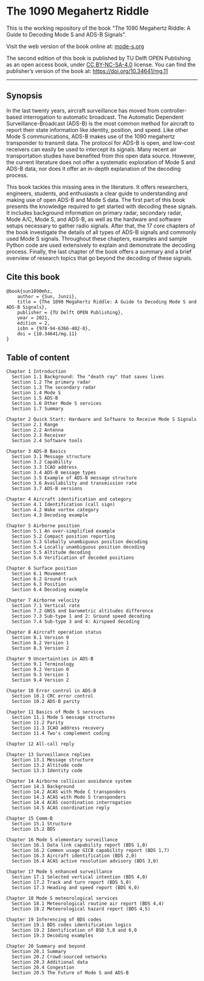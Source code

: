 The 1090 Megahertz Riddle
==========================

This is the working repository of the book "The 1090 Megahertz Riddle: A Guide to Decoding Mode S and ADS-B Signals".

Visit the web version of the book online at: [mode-s.org](http://mode-s.org)

The second edition of this book is published by TU Delft OPEN Publishing as an open access book, under [CC BY-NC-SA-4.0](https://creativecommons.org/licenses/by-nc-sa/4.0/) license. You can find the publisher’s version of the book at: https://doi.org/10.34641/mg.11

---

## Synopsis

In the last twenty years, aircraft surveillance has moved from controller-based interrogation to automatic broadcast. The Automatic Dependent Surveillance-Broadcast (ADS-B) is the most common method for aircraft to report their state information like identity, position, and speed. Like other Mode S communications, ADS-B makes use of the 1090 megahertz transponder to transmit data. The protocol for ADS-B is open, and low-cost receivers can easily be used to intercept its signals. Many recent air transportation studies have benefited from this open data source. However, the current literature does not offer a systematic exploration of Mode S and ADS-B data, nor does it offer an in-depth explanation of the decoding process.

This book tackles this missing area in the literature. It offers researchers, engineers, students, and enthusiasts a clear guide to understanding and making use of open ADS-B and Mode S data. The first part of this book presents the knowledge required to get started with decoding these signals. It includes background information on primary radar, secondary radar, Mode A/C, Mode S, and ADS-B, as well as the hardware and software setups necessary to gather radio signals. After that, the 17 core chapters of the book investigate the details of all types of ADS-B signals and commonly used Mode S signals. Throughout these chapters, examples and sample Python code are used extensively to explain and demonstrate the decoding process. Finally, the last chapter of the book offers a summary and a brief overview of research topics that go beyond the decoding of these signals.


## Cite this book

```
@book{sun1090mhz,
    author = {Sun, Junzi}, 
    title = {The 1090 Megahertz Riddle: A Guide to Decoding Mode S and ADS-B Signals},
    publisher = {TU Delft OPEN Publishing},
    year = 2021,
    edition = 2,
    isbn = {978-94-6366-402-8},
    doi = {10.34641/mg.11}
}
```


## Table of content

```
Chapter 1 Introduction
  Section 1.1 Background: The "death ray" that saves lives
  Section 1.2 The primary radar
  Section 1.3 The secondary radar
  Section 1.4 Mode S
  Section 1.5 ADS-B
  Section 1.6 Other Mode S services
  Section 1.7 Summary

Chapter 2 Quick Start: Hardware and Software to Receive Mode S Signals
  Section 2.1 Range
  Section 2.2 Antenna
  Section 2.3 Receiver
  Section 2.4 Software tools

Chapter 3 ADS-B Basics
  Section 3.1 Message structure
  Section 3.2 Capability
  Section 3.3 ICAO address
  Section 3.4 ADS-B message types
  Section 3.5 Example of ADS-B message structure
  Section 3.6 Availability and transmission rate
  Section 3.7 ADS-B versions

Chapter 4 Aircraft identification and category
  Section 4.1 Identification (call sign)
  Section 4.2 Wake vortex category
  Section 4.3 Decoding example

Chapter 5 Airborne position
  Section 5.1 An over-simplified example
  Section 5.2 Compact position reporting
  Section 5.3 Globally unambiguous position decoding
  Section 5.4 Locally unambiguous position decoding
  Section 5.5 Altitude decoding
  Section 5.6 Verification of decoded positions

Chapter 6 Surface position
  Section 6.1 Movement
  Section 6.2 Ground track
  Section 6.3 Position
  Section 6.4 Decoding example

Chapter 7 Airborne velocity
  Section 7.1 Vertical rate
  Section 7.2 GNSS and barometric altitudes difference
  Section 7.3 Sub-type 1 and 2: Ground speed decoding
  Section 7.4 Sub-type 3 and 4: Airspeed decoding

Chapter 8 Aircraft operation status
  Section 8.1 Version 0
  Section 8.2 Version 1
  Section 8.3 Version 2

Chapter 9 Uncertainties in ADS-B
  Section 9.1 Terminology
  Section 9.2 Version 0
  Section 9.3 Version 1
  Section 9.4 Version 2

Chapter 10 Error control in ADS-B
  Section 10.1 CRC error control
  Section 10.2 ADS-B parity

Chapter 11 Basics of Mode S services
  Section 11.1 Mode S message structures
  Section 11.2 Parity
  Section 11.3 ICAO address recovery
  Section 11.4 Two's complement coding

Chapter 12 All-call reply

Chapter 13 Surveillance replies
  Section 13.1 Message structure
  Section 13.2 Altitude code
  Section 13.3 Identity code

Chapter 14 Airborne collision avoidance system
  Section 14.1 Background
  Section 14.2 ACAS with Mode C transponders
  Section 14.3 ACAS with Mode S transponders
  Section 14.4 ACAS coordination interrogation
  Section 14.5 ACAS coordination reply

Chapter 15 Comm-B
  Section 15.1 Structure
  Section 15.2 BDS

Chapter 16 Mode S elementary surveillance
  Section 16.1 Data link capability report (BDS 1,0)
  Section 16.2 Common usage GICB capability report (BDS 1,7)
  Section 16.3 Aircraft identification (BDS 2,0)
  Section 16.4 ACAS active resolution advisory (BDS 3,0)

Chapter 17 Mode S enhanced surveillance
  Section 17.1 Selected vertical intention (BDS 4,0)
  Section 17.2 Track and turn report (BDS 5,0)
  Section 17.3 Heading and speed report (BDS 6,0)

Chapter 18 Mode S meteorological services
  Section 18.1 Meteorological routine air report (BDS 4,4)
  Section 18.2 Meteorological hazard report (BDS 4,5)

Chapter 19 Inferencing of BDS codes
  Section 19.1 BDS codes identification logics
  Section 19.2 Identification of BSD 5,0 and 6,0
  Section 19.3 Decoding examples

Chapter 20 Summary and beyond
  Section 20.1 Summary
  Section 20.2 Crowd-sourced networks
  Section 20.3 Additional data
  Section 20.4 Congestion
  Section 20.5 The Future of Mode S and ADS-B

```